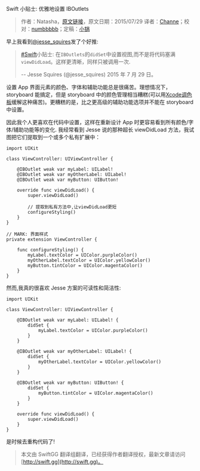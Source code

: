 Swift 小贴士: 优雅地设置 IBOutlets

> 作者：Natasha，[原文链接](http://natashatherobot.com/ios-a-beautiful-way-of-styling-iboutlets-in-swift/)，原文日期：2015/07/29
> 译者：[Channe](undefined)；校对：[numbbbbb](https://github.com/numbbbbb)；定稿：[小锅](http://www.jianshu.com/users/3b40e55ec6d5/latest_articles)
  







早上我看到[@jesse_squires](https://twitter.com/jesse_squires/)发了个好推:

> [#Swift](https://twitter.com/hashtag/Swift?src=hash)小贴士: 在`IBOutlets`的`didSet`中设置视图,而不是将代码塞满`viewDidLoad`。这样更清晰，同样只被调用一次.
>
> -- Jesse Squires (@jesse_squires) 2015 年 7 月 29 日。

设置 App 界面元素的颜色、字体和辅助功能总是很痛苦。理想情况下，storyboard 能搞定，但是 storyboard 中的颜色管理相当糟糕(可以用[Xcode调色板](http://natashatherobot.com/xcode-color-palette/)缓解这种痛苦)。更糟糕的是，比之更高级的辅助功能选项并不能在 storyboard 中设置。

因此我个人更喜欢在代码中设置，这样在重新设计 App 时更容易看到所有颜色/字体/辅助功能等的变化. 我经常看到 Jesse 说的那种超长 viewDidLoad 方法，我试图把它们提取到一个或多个私有扩展中：

    
    import UIKit
    
    class ViewController: UIViewController {
    
        @IBOutlet weak var myLabel: UILabel!
        @IBOutlet weak var myOtherLabel: UILabel!
        @IBOutlet weak var myButton: UIButton!
        
        override func viewDidLoad() {
            super.viewDidLoad()
            
            // 提取到私有方法中,让viewDidLoad更短
            configureStyling()
        }
    }
    
    // MARK: 界面样式
    private extension ViewController {
        
        func configureStyling() {
            myLabel.textColor = UIColor.purpleColor()
            myOtherLabel.textColor = UIColor.yellowColor()
            myButton.tintColor = UIColor.magentaColor()
        }
    }

然而,我真的很喜欢 Jesse 方案的可读性和简洁性:

    
    import UIKit
    
    class ViewController: UIViewController {
    
        @IBOutlet weak var myLabel: UILabel! {
            didSet {
                myLabel.textColor = UIColor.purpleColor()
            }
        }
        
        @IBOutlet weak var myOtherLabel: UILabel! {
            didSet {
                myOtherLabel.textColor = UIColor.yellowColor()
            }
        }
        
        @IBOutlet weak var myButton: UIButton! {
            didSet {
                myButton.tintColor = UIColor.magentaColor()
            }
        }
        
        override func viewDidLoad() {
            super.viewDidLoad()
        }
    }

是时候去重构代码了!

> 本文由 SwiftGG 翻译组翻译，已经获得作者翻译授权，最新文章请访问 [http://swift.gg](http://swift.gg)。